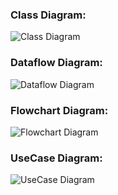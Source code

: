 ### Class Diagram:
![Class Diagram](https://github.com/GENESIS2021Q1/sdlc-team-8/blob/main/2.Design/Low%20level%20design/Movie%20Ticket%20Booking/class_uml.JPG)

### Dataflow Diagram:
![Dataflow Diagram](https://github.com/GENESIS2021Q1/sdlc-team-8/blob/main/2.Design/Low%20level%20design/Movie%20Ticket%20Booking/dataflow.JPG)

### Flowchart Diagram:
![Flowchart Diagram](https://github.com/GENESIS2021Q1/sdlc-team-8/blob/main/2.Design/Low%20level%20design/Movie%20Ticket%20Booking/flowchart.JPG)

### UseCase Diagram:
![UseCase Diagram](https://github.com/GENESIS2021Q1/sdlc-team-8/blob/main/2.Design/Low%20level%20design/Movie%20Ticket%20Booking/usecase.JPG)
